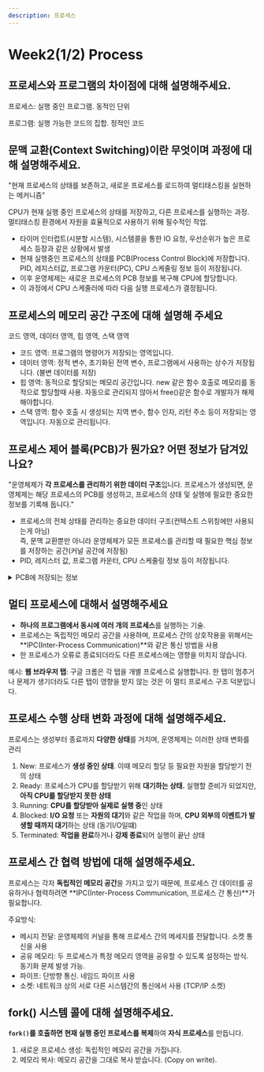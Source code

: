 ```yaml
---
description: 프로세스
---
```


# Week2(1/2) Process

## 프로세스와 프로그램의 차이점에 대해 설명해주세요.

프로세스: 실행 중인 프로그램. 동적인 단위

프로그램: 실행 가능한 코드의 집합. 정적인 코드



## 문맥 교환(Context Switching)이란 무엇이며 과정에 대해 설명해주세요.

"현재 프로세스의 상태를 보존하고, 새로운 프로세스를 로드하여 멀티태스킹을 실현하는 메커니즘"

CPU가 현재 실행 중인 프로세스의 상태를 저장하고, 다른 프로세스를 실행하는 과정. 멀티태스킹 환경에서 자원을 효율적으로 사용하기 위해 필수적인 작업.

* 타이머 인터럽트(시분할 시스템), 시스템콜을 통한 IO 요청, 우선순위가 높은 프로세스 등장과 같은 상황에서 발생
* 현재 실행중인 프로세스의 상태를 PCB(Process Control Block)에 저장합니다. PID, 레지스터값, 프로그램 카운터(PC), CPU 스케줄링 정보 등이 저장됩니다.
* 이후 운영체제는 새로운 프로세스의 PCB 정보를 복구해 CPU에 할당합니다.
* 이 과정에서 CPU 스케줄러에 따라 다음 실행 프로세스가 결정됩니다.



## 프로세스의 메모리 공간 구조에 대해 설명해 주세요

코드 영역, 데이터 영역, 힙 영역, 스택 영역

* 코드 영역: 프로그램의 명령어가 저장되는 영역입니다.
* 데이터 영역: 정적 변수, 초기화된 전역 변수, 프로그램에서 사용하는 상수가 저장됩니다. (불변 데이터를 저장)
* 힙 영역: 동적으로 할당되는 메모리 공간입니다. new 같은 함수 호출로 메모리를 동적으로 할당할때 사용. 자동으로 관리되지 않아서 free()같은 함수로 개발자가 해제해야합니다.
* 스택 영역: 함수 호출 시 생성되는 지역 변수, 함수 인자, 리턴 주소 등이 저장되는 영역입니다. 자동으로 관리됩니다.



## 프로세스 제어 블록(PCB)가 뭔가요? 어떤 정보가 담겨있나요?

"운영체제가 **각 프로세스를 관리하기 위한 데이터 구조**입니다. 프로세스가 생성되면, 운영체제는 해당 프로세스의 PCB를 생성하고, 프로세스의 상태 및 실행에 필요한 중요한 정보를 기록해 둡니다."

* 프로세스의 전체 상태를 관리하는 중요한 데이터 구조(컨텍스트 스위칭에만 사용되는게 아님)\
  즉, 문맥 교환뿐만 아니라 운영체제가 모든 프로세스를 관리할 때 필요한 핵심 정보를 저장하는 공간(커널 공간에 저장됨)
* PID, 레지스터 값, 프로그램 카운터, CPU 스케줄링 정보 등이 저장됩니다.

<details>

<summary>PCB에 저장되는 정보</summary>

* **프로세스 식별자(PID)**: 각 프로세스를 구분하는 고유한 식별자.
* **프로세스 상태**: 실행 중, 준비 상태, 대기 상태 등의 현재 프로세스 상태.
* **레지스터 값**: 프로세스 실행 시의 CPU 레지스터 값들이 저장됩니다.
* **프로그램 카운터(PC)**: 프로세스가 다음에 실행할 명령어의 주소.
* **메모리 관리 정보**: 프로세스의 메모리 영역(코드, 데이터, 스택, 힙) 정보.
* **CPU 스케줄링 정보**: 프로세스 우선순위, 스케줄링 큐에서의 위치, CPU 점유 시간 등.
* **입출력(I/O) 상태 정보**: 프로세스가 사용하는 파일, I/O 장치 상태.

</details>



## 멀티 프로세스에 대해서 설명해주세요

* **하나의 프로그램에서 동시에 여러 개의 프로세스**를 실행하는 기술.
* 프로세스는 독립적인 메모리 공간을 사용하며, 프로세스 간의 상호작용을 위해서는 **IPC(Inter-Process Communication)**와 같은 통신 방법을 사용
* 한 프로세스가 오류로 종료되더라도 다른 프로세스에는 영향을 미치지 않습니다.

예시: **웹 브라우저 탭**: 구글 크롬은 각 탭을 개별 프로세스로 실행합니다. 한 탭이 멈추거나 문제가 생기더라도 다른 탭이 영향을 받지 않는 것은 이 멀티 프로세스 구조 덕분입니다.



## 프로세스 수행 상태 변화 과정에 대해 설명해주세요.

프로세스는 생성부터 종료까지 **다양한 상태**를 거치며, 운영체제는 이러한 상태 변화를 관리

1. New: 프로세스가 **생성 중인 상태**. 이때 메모리 할당 등 필요한 자원을 할당받기 전의 상태
2. Ready: 프로세스가 CPU를 할당받기 위해 **대기하는 상태.** 실행할 준비가 되었지만, **아직 CPU를 할당받지 못한 상태**
3. Running: **CPU를 할당받아 실제로 실행 중**인 상태
4. Blocked: **I/O 요청** 또는 **자원의 대기**와 같은 작업을 하며, **CPU 외부의 이벤트가 발생할 때까지 대기**하는 상태  (동기I/O일떄)
5. Terminated: **작업을 완료**하거나 **강제 종료**되어 실행이 끝난 상태



## 프로세스 간 협력 방법에 대해 설명해주세요.

프로세스는 각자 **독립적인 메모리 공간**을 가지고 있기 때문에, 프로세스 간 데이터를 공유하거나 협력하려면 **IPC(Inter-Process Communication, 프로세스 간 통신)**가 필요합니다.

주요방식:

* 메시지 전달: 운영체제의 커널을 통해 프로세스 간의 메세지를 전달합니다. 소켓 통신을 사용
* 공유 메모리: 두 프로세스가 특정 메모리 영역을 공유할 수 있도록 설정하는 방식. 동기화 문제 발생 가능.
* 파이프:  단방향 통신. 네임드 파이프 사용
* 소켓: 네트워크 상의 서로 다른 시스템간의 통신에서 사용 (TCP/IP 소켓)



## fork() 시스템 콜에 대해 설명해주세요.

**`fork()`를 호출하면 현재 실행 중인 프로세스를 복제**하여 **자식 프로세스**를 만듭니다.

1. 새로운 프로세스 생성: 독립적인 메모리 공간을 가집니다.
2. 메모리 복사: 메모리 공간을 그대로 복사 받습니다. (Copy on write).

